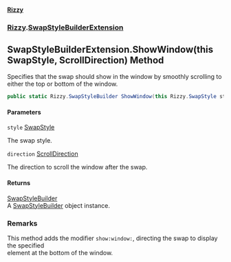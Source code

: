 #### [Rizzy](index 'index')
### [Rizzy](Rizzy 'Rizzy').[SwapStyleBuilderExtension](Rizzy.SwapStyleBuilderExtension 'Rizzy.SwapStyleBuilderExtension')

## SwapStyleBuilderExtension.ShowWindow(this SwapStyle, ScrollDirection) Method

Specifies that the swap should show in the window by smoothly scrolling to either the top or bottom of the window.

```csharp
public static Rizzy.SwapStyleBuilder ShowWindow(this Rizzy.SwapStyle style, Rizzy.ScrollDirection direction);
```
#### Parameters

<a name='Rizzy.SwapStyleBuilderExtension.ShowWindow(thisRizzy.SwapStyle,Rizzy.ScrollDirection).style'></a>

`style` [SwapStyle](Rizzy.SwapStyle 'Rizzy.SwapStyle')

The swap style.

<a name='Rizzy.SwapStyleBuilderExtension.ShowWindow(thisRizzy.SwapStyle,Rizzy.ScrollDirection).direction'></a>

`direction` [ScrollDirection](Rizzy.ScrollDirection 'Rizzy.ScrollDirection')

The direction to scroll the window after the swap.

#### Returns
[SwapStyleBuilder](Rizzy.SwapStyleBuilder 'Rizzy.SwapStyleBuilder')  
A [SwapStyleBuilder](Rizzy.SwapStyleBuilder 'Rizzy.SwapStyleBuilder') object instance.

### Remarks
This method adds the modifier `show:window:`, directing the swap to display the specified  
element at the bottom of the window.